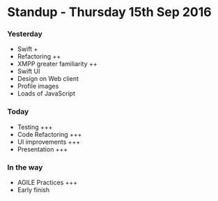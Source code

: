 # Standup - Thursday 15th Sep 2016

### Yesterday
- Swift +
- Refactoring ++
- XMPP greater familiarity ++
- Swift UI
- Design on Web client
- Profile images
- Loads of JavaScript

### Today
- Testing +++
- Code Refactoring +++
- UI improvements +++
- Presentation +++


### In the way
- AGILE Practices +++
- Early finish
